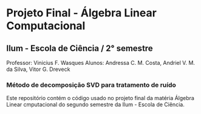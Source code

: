 # Projeto Final - Álgebra Linear Computacional
## Ilum - Escola de Ciência / 2° semestre

Professor: Vinicius F. Wasques
Alunos: Andressa C. M. Costa,
        Andriel V. M. da Silva,
        Vitor G. Dreveck

### **Método de decomposição SVD para tratamento de ruído**

Este repositório contém o código usado no projeto final da matéria Álgebra Linear cmputacional do segundo semestre da Ilum - Escola de Ciência. 
